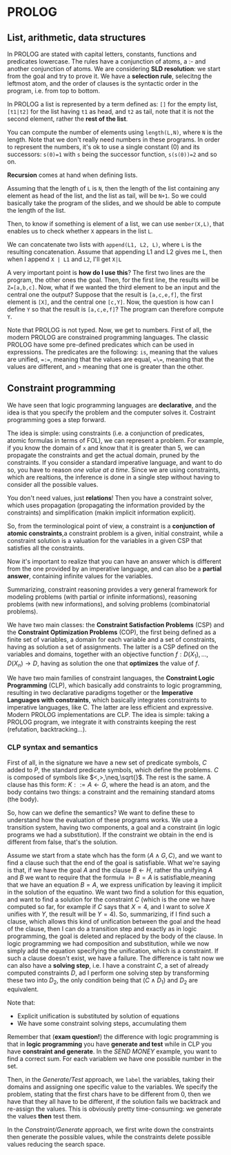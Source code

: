 # PROLOG

## List, arithmetic, data structures

In PROLOG are stated with capital letters, constants, functions and predicates lowercase. The rules have a conjunction of atoms, a :- and another conjunction of atoms. We are considering **SLD resolution**: we start from the goal and try to prove it. We have a **selection rule**, selecitng the leftmost atom, and the order of clauses is the syntactic order in the program, i.e. from top to bottom.

In PROLOG a list is represented by a term defined as: `[]` for the empty list, `[t1|t2]` for the list having `t1` as head, and `t2` as tail, note that it is not the second element, rather the **rest of the list**.

You can compute the number of elements using `length(L,N)`, where `N` is the length. Note that we don't really need numbers in these programs. In order to represent the numbers, it's ok to use a single constant (0) and its successors: `s(0)=1` with `s` being the successor function, `s(s(0))=2` and so on.

**Recursion** comes at hand when defining lists.

Assuming that the length of `L` is `N`, then the length of the list containing any element as head of the list, and the list as tail, will be `N+1`.  So we could basically take the program of the slides, and we should be able to compute the length of the list.

Then, to know if something is element of a list, we can use `member(X,L)`, that enables us to check whether `X` appears in the list `L`.

We can concatenate two lists with `append(L1, L2, L)`, where `L` is the resulting concatenation. Assume that appending L1 and L2 gives me L, then when I append `X | L1` and `L2`, I'll get `X|L`

A very important point is **how do I use this**? The first two lines are the program, the other ones the goal. Then, for the first line, the results will be `Z=[a,b,c]`. Now, what if we wanted the third element to be an input and the central one the output? Suppose that the result is `[a,c,e,f]`, the first element is `[X]`, and the central one `[c,Y]`. Now, the question is how can I define `Y` so that the result is `[a,c,e,f]`? The program can therefore compute `Y`.

Note that PROLOG is not typed. Now, we get to numbers. First of all, the modern PROLOG are constrained programming languages. The classic PROLOG have some pre-defined predicates which can be used in expressions. The predicates are the following: `is`, meaning that the values are unified, `=:=`, meaning that the values are equal, `=\=`, meaning that the values are different, and `>` meaning that one is greater than the other. 

## Constraint programming

We have seen that logic programming languages are **declarative**, and the idea is that you specify the problem and the computer solves it. Costraint programming goes a step forward. 

The idea is simple: using constraints (i.e. a conjunction of predicates, atomic formulas in terms of FOL), we can represent a problem. For example, if you know the domain of `x` and know that it is greater than 5, we can propagate the constraints and get the actual domain, pruned by the constraints. If you consider a standard imperative language, and want to do so, you have to reason *one value at a time*. Since we are using constraints, which are realtions, the inference is done in a single step without having to consider all the possible values. 

You don't need values, just **relations**! Then you have a constraint solver, which uses propagation (propagating the information provided by the constraints) and simplification (makin implicit information explicit). 

So, from the terminological point of view, a constraint is a **conjunction of atomic constraints**,a constraint problem is a given, initial constraint, while a constraint solution is a valuation for the variables in a given CSP that satisfies all the constraints.

Now it's important to realize that you can have an answer which is different from the one provided by an imperative language, and can also be a **partial answer**, containing infinite values for the variables.

Summarizing, constraint reasoning provides a very general framework for modeling problems (with partial or infinite informations), reasoning problems (with new informations), and solving problems (combinatorial problems).

We have two main classes: the **Constraint Satisfaction Problems** (CSP) and the **Constraint Optimization Problems** (COP), the first being defined as a finite set of variables, a domain for each variable and a set of constraints, having as solution a set of assignments. The latter is a CSP defined on the variables and domains, together with an objective function $f: D(X_1),\dots,D(X_n) \rightarrow D$, having as solution the one that **optimizes** the value of $f$.

We have two main families of constraint languages, the **Constraint Logic Programming** (CLP), which basically add constraints to logic programming, resulting in two declarative paradigms together or the **Imperative Languages with constraints**, which basically integrates constraints to imperative languages, like C. The latter are less efficient and expressive. Modern PROLOG implementations are CLP. The idea is simple: taking a PROLOG program, we integrate it with constraints keeping the rest (refutation, backtracking...). 

### CLP syntax and semantics

First of all, in the signature we have a new set of predicate symbols, $C$ added to $P$, the standard predicate symbols, which define the problems. $C$ is composed of symbols like $<,>,\neq,\sqrt{}$. The rest is the same. A clause has this form: $K ::= A \leftarrow G$, where the head is an atom, and the body contains two things: a constraint and the remaining standard atoms (the body). 

So, how can we define the semantics? We want to define these to understand how the evaluation of these programs works. We use a transition system, having two components, a goal and a constraint (in logic programs we had a substitution). If the constraint we obtain in the end is different from false, that's the solution.

Assume we start from a state whch has the form $\langle A \wedge G, C \rangle$, and we want to find a clause such that the end of the goal is satisfiable. What we're saying is that, if we have the goal $A$ and the clause $B\leftarrow H$, rather tha unifying $A$ and $B$ we want to require that the formula $\vDash B=A$ is satisfiable,meaning that we have an equation $B=A$, we express unification by leaving it implicit in the solution of the equatino. We want two find a solution for this equation, and want to find a solution for the constraint $C$ (which is the one we have computed so far, for example if $C$ says that $X=4$, and I want to solve $X$ unifies with $Y$, the result will be $Y=4$). So, summarizing, if I find such a clause, which allows this kind of unification between the goal and the head of the clause, then I can do a transition step and exactly as in logic programming, the goal is deleted and replaced by the body of the clause. In logic programming we had composition and substitution, while we now simply add the equation specifying the unification, which is a constraint. If such a clause doesn't exist, we have a failure. The difference is taht now we can also have a **solving step**, i.e. I have a constraint $C$, a set of already computed constraints $D$, ad I perform one solving step by transforming these two into $D_2$, the only condition being that $(C \wedge D_1)$ and $D_2$ are equivalent.

Note that:

- Explicit unification is substituted by solution of equations
- We have some constraint solving steps, accumulating them

Remember that (**exam question!**) the difference with logic programming is that in **logic programming** you have **generate and test** while in CLP you have **constraint and generate**. In the *SEND MONEY* example, you want to find a correct sum. For each variablem we have one possible number in the set. 

Then, in the *Generate/Test* approach, we `label` the variables, taking their domains and assigning one specific value to the variables. We specify the problem, stating that the first chars have to be different from 0, then we have that they all have to be different, if the solution fails we backtrack and re-assign the values. This is obviously pretty time-consuming: we generate the values **then** test them.

In the *Constraint/Generate* approach, we first write down the constraints then generate the possible values, while the constraints delete possible values reducing the search space.

